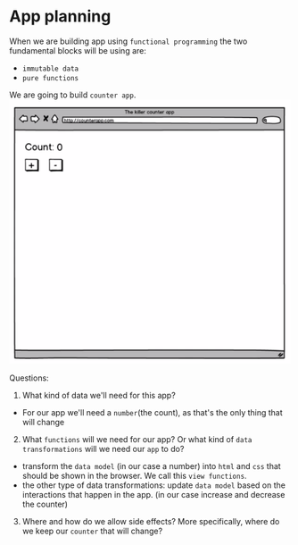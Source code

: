 # App planning

When we are building app using `functional programming` the two fundamental blocks will be using are: 

- `immutable data`
- `pure functions`

We are going to build `counter app`. 
![counter-app](../counter-app.png)

Questions: 

1. What kind of data we'll need for this app?  
- For our app we'll need a `number`(the count), as that's the only thing that will change
2. What `functions` will we need for our app? Or what kind of `data transformations` will we need our `app` to do?
- transform the `data model` (in our case a number) into `html` and `css` that should be shown in the browser. We call this `view functions`. 
- the other type of data transformations: update `data model` based on the interactions that happen in the app. (in our case increase and decrease the counter)
3. Where and how do we allow side effects? More specifically, where do we keep our `counter` that will change? 

